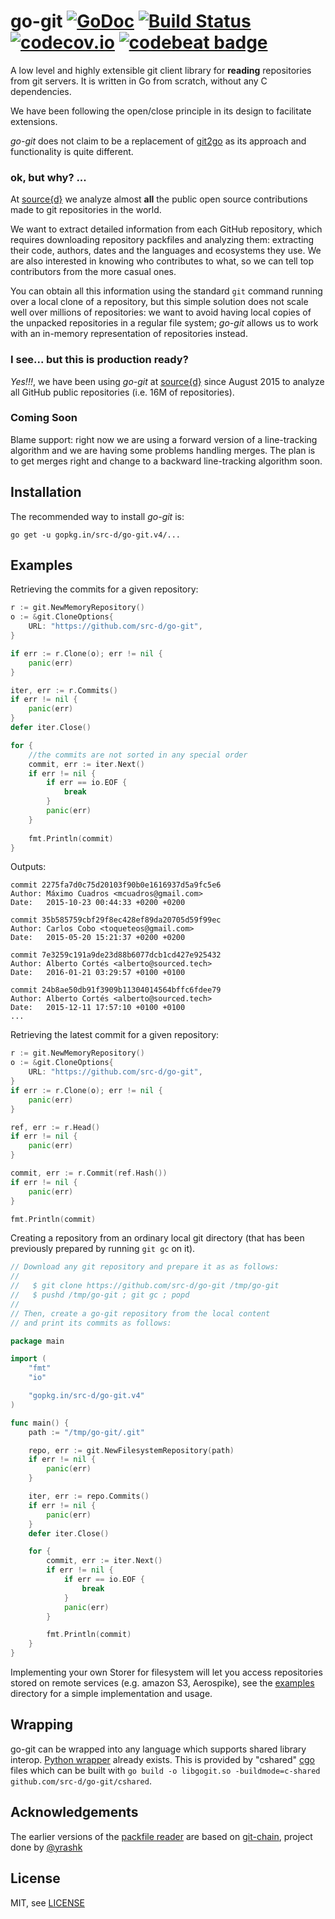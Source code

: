 # go-git [![GoDoc](https://godoc.org/gopkg.in/src-d/go-git.v3?status.svg)](https://godoc.org/gopkg.in/src-d/go-git.v4) [![Build Status](https://travis-ci.org/src-d/go-git.svg)](https://travis-ci.org/src-d/go-git) [![codecov.io](https://codecov.io/github/src-d/go-git/coverage.svg)](https://codecov.io/github/src-d/go-git) [![codebeat badge](https://codebeat.co/badges/b6cb2f73-9e54-483d-89f9-4b95a911f40c)](https://codebeat.co/projects/github-com-src-d-go-git)

A low level and highly extensible git client library for **reading** repositories from git servers.  It is written in Go from scratch, without any C dependencies.

We have been following the open/close principle in its design to facilitate extensions.

*go-git* does not claim to be a replacement of [git2go](https://github.com/libgit2/git2go) as its approach and functionality is quite different.

### ok, but why? ...

At [source{d}](http://sourced.tech) we analyze almost **all** the public open source contributions made to git repositories in the world.

We want to extract detailed information from each GitHub repository, which requires downloading repository packfiles and analyzing them: extracting their code, authors, dates and the languages and ecosystems they use.  We are also interested in knowing who contributes to what, so we can tell top contributors from the more casual ones.

You can obtain all this information using the standard `git` command running over a local clone of a repository, but this simple solution does not scale well over millions of repositories: we want to avoid having local copies of the unpacked repositories in a regular file system; *go-git* allows us to work with an in-memory representation of repositories instead.

### I see... but this is production ready?

*Yes!!!*, we have been using *go-git* at [source{d}](http://sourced.tech) since August 2015 to analyze all GitHub public repositories (i.e. 16M of repositories).

### Coming Soon

Blame support: right now we are using a forward version of a line-tracking
algorithm and we are having some problems handling merges. The plan is to get
merges right and change to a backward line-tracking algorithm soon.

Installation
------------

The recommended way to install *go-git* is:

```
go get -u gopkg.in/src-d/go-git.v4/...
```


Examples
--------

Retrieving the commits for a given repository:

```go
r := git.NewMemoryRepository()
o := &git.CloneOptions{
	URL: "https://github.com/src-d/go-git",
}

if err := r.Clone(o); err != nil {
	panic(err)
}

iter, err := r.Commits()
if err != nil {
	panic(err)
}
defer iter.Close()

for {
	//the commits are not sorted in any special order
	commit, err := iter.Next()
	if err != nil {
		if err == io.EOF {
			break
		}
		panic(err)
	}
    
	fmt.Println(commit)
}
```

Outputs:
```
commit 2275fa7d0c75d20103f90b0e1616937d5a9fc5e6
Author: Máximo Cuadros <mcuadros@gmail.com>
Date:   2015-10-23 00:44:33 +0200 +0200

commit 35b585759cbf29f8ec428ef89da20705d59f99ec
Author: Carlos Cobo <toqueteos@gmail.com>
Date:   2015-05-20 15:21:37 +0200 +0200

commit 7e3259c191a9de23d88b6077dcb1cd427e925432
Author: Alberto Cortés <alberto@sourced.tech>
Date:   2016-01-21 03:29:57 +0100 +0100

commit 24b8ae50db91f3909b11304014564bffc6fdee79
Author: Alberto Cortés <alberto@sourced.tech>
Date:   2015-12-11 17:57:10 +0100 +0100
...
```

Retrieving the latest commit for a given repository:

```go
r := git.NewMemoryRepository()
o := &git.CloneOptions{
	URL: "https://github.com/src-d/go-git",
}
if err := r.Clone(o); err != nil {
	panic(err)
}

ref, err := r.Head()
if err != nil {
	panic(err)
}

commit, err := r.Commit(ref.Hash())
if err != nil {
	panic(err)
}

fmt.Println(commit)
```

Creating a repository from an ordinary local git directory (that has been
previously prepared by running `git gc` on it).

```go
// Download any git repository and prepare it as as follows:
//
//   $ git clone https://github.com/src-d/go-git /tmp/go-git
//   $ pushd /tmp/go-git ; git gc ; popd
//
// Then, create a go-git repository from the local content
// and print its commits as follows:

package main

import (
	"fmt"
	"io"

	"gopkg.in/src-d/go-git.v4"
)

func main() {
	path := "/tmp/go-git/.git"

	repo, err := git.NewFilesystemRepository(path)
	if err != nil {
		panic(err)
	}

	iter, err := repo.Commits()
	if err != nil {
		panic(err)
	}
	defer iter.Close()

	for {
		commit, err := iter.Next()
		if err != nil {
			if err == io.EOF {
				break
			}
			panic(err)
		}

		fmt.Println(commit)
	}
}
```

Implementing your own Storer for filesystem will let you access repositories stored on
remote services (e.g. amazon S3, Aerospike), see the
[examples](https://github.com/src-d/go-git/blob/master/examples/storage/aerospike/storage.go)
directory for a simple implementation and usage.

Wrapping
--------

go-git can be wrapped into any language which supports shared library interop.
[Python wrapper](https://github.com/src-d/gypogit) already exists.
This is provided by "cshared" [cgo](https://golang.org/cmd/cgo/) files which can be built
with `go build -o libgogit.so -buildmode=c-shared github.com/src-d/go-git/cshared`.

Acknowledgements
----------------

The earlier versions of the [packfile reader](https://godoc.org/gopkg.in/src-d/go-git.v4/formats/packfile) are based on [git-chain](https://github.com/gitchain/gitchain/blob/master/git/pack.go), project done by [@yrashk](https://github.com/yrashk)


License
-------

MIT, see [LICENSE](LICENSE)
